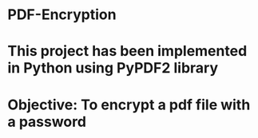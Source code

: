 # PDF-Encryption

# This project has been implemented in Python using PyPDF2 library

# Objective: To encrypt a pdf file with a password
